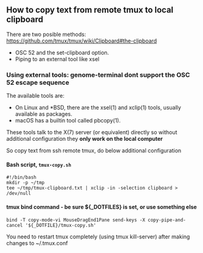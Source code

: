 ## How to copy text from remote tmux to local clipboard
There are two posible methods: https://github.com/tmux/tmux/wiki/Clipboard#the-clipboard
- OSC 52 and the set-clipboard option.
- Piping to an external tool like xsel

### Using external tools: genome-terminal dont support the OSC 52 escape sequence
The available tools are:
- On Linux and *BSD, there are the xsel(1) and xclip(1) tools, usually available as packages.
- macOS has a builtin tool called pbcopy(1).

These tools talk to the X(7) server (or equivalent) directly so without additional configuration they **only work on the local computer**

So copy text from ssh remote tmux, do below additional configuration
#### Bash script, `tmux-copy.sh`
    #!/bin/bash
    mkdir -p ~/tmp
    tee ~/tmp/tmux-clipboard.txt | xclip -in -selection clipboard > /dev/null

#### tmux bind command - be sure ${_DOTFILES} is set, or use something else
    bind -T copy-mode-vi MouseDragEnd1Pane send-keys -X copy-pipe-and-cancel '${_DOTFILE}/tmux-copy.sh'
You need to restart tmux completely (using tmux kill-server) after making changes to ~/.tmux.conf
